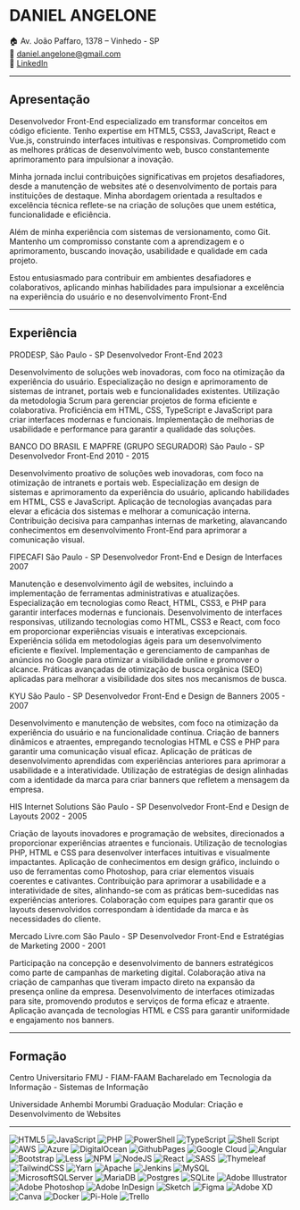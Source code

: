 # DANIEL ANGELONE

🏠 Av. João Paffaro, 1378 – Vinhedo - SP  
📧 daniel.angelone@gmail.com  
💼 [LinkedIn](https://www.linkedin.com/in/danielangelone/)

---

## Apresentação

Desenvolvedor Front-End especializado em transformar conceitos em código eficiente. Tenho expertise em HTML5, CSS3, JavaScript, React e Vue.js, construindo interfaces intuitivas e responsivas. Comprometido com as melhores práticas de desenvolvimento web, busco constantemente aprimoramento para impulsionar a inovação.

Minha jornada inclui contribuições significativas em projetos desafiadores, desde a manutenção de websites até o desenvolvimento de portais para instituições de destaque. Minha abordagem orientada a resultados e excelência técnica reflete-se na criação de soluções que unem estética, funcionalidade e eficiência.

Além de minha experiência com sistemas de versionamento, como Git. Mantenho um compromisso constante com a aprendizagem e o aprimoramento, buscando inovação, usabilidade e qualidade em cada projeto.

Estou entusiasmado para contribuir em ambientes desafiadores e colaborativos, aplicando minhas habilidades para impulsionar a excelência na experiência do usuário e no desenvolvimento Front-End

---

## Experiência

PRODESP, São Paulo - SP
Desenvolvedor Front-End
2023

Desenvolvimento de soluções web inovadoras, com foco na otimização da experiência do usuário.
Especialização no design e aprimoramento de sistemas de intranet, portais web e funcionalidades existentes.
Utilização da metodologia Scrum para gerenciar projetos de forma eficiente e colaborativa.
Proficiência em HTML, CSS, TypeScript e JavaScript para criar interfaces modernas e funcionais.
Implementação de melhorias de usabilidade e performance para garantir a qualidade das soluções.

BANCO DO BRASIL E MAPFRE (GRUPO SEGURADOR)
São Paulo - SP
Desenvolvedor Front-End
2010 - 2015

Desenvolvimento proativo de soluções web inovadoras, com foco na otimização de intranets e portais web.
Especialização em design de sistemas e aprimoramento da experiência do usuário, aplicando habilidades em HTML, CSS e JavaScript.
Aplicação de tecnologias avançadas para elevar a eficácia dos sistemas e melhorar a comunicação interna.
Contribuição decisiva para campanhas internas de marketing, alavancando conhecimentos em desenvolvimento Front-End para aprimorar a comunicação visual.

FIPECAFI
São Paulo - SP
Desenvolvedor Front-End e Design de Interfaces
2007

Manutenção e desenvolvimento ágil de websites, incluindo a implementação de ferramentas administrativas e atualizações. Especialização em tecnologias como React, HTML, CSS3, e PHP para garantir interfaces modernas e funcionais.
Desenvolvimento de interfaces responsivas, utilizando tecnologias como HTML, CSS3 e React, com foco em proporcionar experiências visuais e interativas excepcionais.
Experiência sólida em metodologias ágeis para um desenvolvimento eficiente e flexível.
Implementação e gerenciamento de campanhas de anúncios no Google para otimizar a visibilidade online e promover o alcance.
Práticas avançadas de otimização de busca orgânica (SEO) aplicadas para melhorar a visibilidade dos sites nos mecanismos de busca.

KYU
São Paulo - SP
Desenvolvedor Front-End e Design de Banners
2005 - 2007

Desenvolvimento e manutenção de websites, com foco na otimização da experiência do usuário e na funcionalidade contínua.
Criação de banners dinâmicos e atraentes, empregando tecnologias HTML e CSS e PHP para garantir uma comunicação visual eficaz.
Aplicação de práticas de desenvolvimento aprendidas com experiências anteriores para aprimorar a usabilidade e a interatividade.
Utilização de estratégias de design alinhadas com a identidade da marca para criar banners que refletem a mensagem da empresa.

HIS Internet Solutions
São Paulo - SP
Desenvolvedor Front-End e Design de Layouts
2002 - 2005

Criação de layouts inovadores e programação de websites, direcionados a proporcionar experiências atraentes e funcionais.
Utilização de tecnologias PHP, HTML e CSS para desenvolver interfaces intuitivas e visualmente impactantes.
Aplicação de conhecimentos em design gráfico, incluindo o uso de ferramentas como Photoshop, para criar elementos visuais coerentes e cativantes.
Contribuição para aprimorar a usabilidade e a interatividade de sites, alinhando-se com as práticas bem-sucedidas nas experiências anteriores.
Colaboração com equipes para garantir que os layouts desenvolvidos correspondam à identidade da marca e às necessidades do cliente.

Mercado Livre.com
São Paulo - SP
Desenvolvedor Front-End e Estratégias de Marketing
2000 - 2001

Participação na concepção e desenvolvimento de banners estratégicos como parte de campanhas de marketing digital.
Colaboração ativa na criação de campanhas que tiveram impacto direto na expansão da presença online da empresa.
Desenvolvimento de interfaces otimizadas para site, promovendo produtos e serviços de forma eficaz e atraente.
Aplicação avançada de tecnologias HTML e CSS para garantir uniformidade e engajamento nos banners.

---

## Formação

Centro Universitario FMU - FIAM-FAAM
Bacharelado em Tecnologia da Informação - Sistemas de Informação

Universidade Anhembi Morumbi
Graduação Modular: Criação e Desenvolvimento de Websites

---


![HTML5](https://img.shields.io/badge/html5-%23E34F26.svg?style=for-the-badge&logo=html5&logoColor=white) ![JavaScript](https://img.shields.io/badge/javascript-%23323330.svg?style=for-the-badge&logo=javascript&logoColor=%23F7DF1E) ![PHP](https://img.shields.io/badge/php-%23777BB4.svg?style=for-the-badge&logo=php&logoColor=white) ![PowerShell](https://img.shields.io/badge/PowerShell-%235391FE.svg?style=for-the-badge&logo=powershell&logoColor=white) ![TypeScript](https://img.shields.io/badge/typescript-%23007ACC.svg?style=for-the-badge&logo=typescript&logoColor=white) ![Shell Script](https://img.shields.io/badge/shell_script-%23121011.svg?style=for-the-badge&logo=gnu-bash&logoColor=white) ![AWS](https://img.shields.io/badge/AWS-%23FF9900.svg?style=for-the-badge&logo=amazon-aws&logoColor=white) ![Azure](https://img.shields.io/badge/azure-%230072C6.svg?style=for-the-badge&logo=microsoftazure&logoColor=white) ![DigitalOcean](https://img.shields.io/badge/DigitalOcean-%230167ff.svg?style=for-the-badge&logo=digitalOcean&logoColor=white) ![GithubPages](https://img.shields.io/badge/github%20pages-121013?style=for-the-badge&logo=github&logoColor=white) ![Google Cloud](https://img.shields.io/badge/GoogleCloud-%234285F4.svg?style=for-the-badge&logo=google-cloud&logoColor=white) ![Angular](https://img.shields.io/badge/angular-%23DD0031.svg?style=for-the-badge&logo=angular&logoColor=white) ![Bootstrap](https://img.shields.io/badge/bootstrap-%238511FA.svg?style=for-the-badge&logo=bootstrap&logoColor=white) ![Less](https://img.shields.io/badge/less-2B4C80?style=for-the-badge&logo=less&logoColor=white) ![NPM](https://img.shields.io/badge/NPM-%23CB3837.svg?style=for-the-badge&logo=npm&logoColor=white) ![NodeJS](https://img.shields.io/badge/node.js-6DA55F?style=for-the-badge&logo=node.js&logoColor=white) ![React](https://img.shields.io/badge/react-%2320232a.svg?style=for-the-badge&logo=react&logoColor=%2361DAFB) ![SASS](https://img.shields.io/badge/SASS-hotpink.svg?style=for-the-badge&logo=SASS&logoColor=white) ![Thymeleaf](https://img.shields.io/badge/Thymeleaf-%23005C0F.svg?style=for-the-badge&logo=Thymeleaf&logoColor=white) ![TailwindCSS](https://img.shields.io/badge/tailwindcss-%2338B2AC.svg?style=for-the-badge&logo=tailwind-css&logoColor=white) ![Yarn](https://img.shields.io/badge/yarn-%232C8EBB.svg?style=for-the-badge&logo=yarn&logoColor=white) ![Apache](https://img.shields.io/badge/apache-%23D42029.svg?style=for-the-badge&logo=apache&logoColor=white) ![Jenkins](https://img.shields.io/badge/jenkins-%232C5263.svg?style=for-the-badge&logo=jenkins&logoColor=white) ![MySQL](https://img.shields.io/badge/mysql-%2300000f.svg?style=for-the-badge&logo=mysql&logoColor=white) ![MicrosoftSQLServer](https://img.shields.io/badge/Microsoft%20SQL%20Server-CC2927?style=for-the-badge&logo=microsoft%20sql%20server&logoColor=white) ![MariaDB](https://img.shields.io/badge/MariaDB-003545?style=for-the-badge&logo=mariadb&logoColor=white) ![Postgres](https://img.shields.io/badge/postgres-%23316192.svg?style=for-the-badge&logo=postgresql&logoColor=white) ![SQLite](https://img.shields.io/badge/sqlite-%2307405e.svg?style=for-the-badge&logo=sqlite&logoColor=white) ![Adobe Illustrator](https://img.shields.io/badge/adobe%20illustrator-%23FF9A00.svg?style=for-the-badge&logo=adobe%20illustrator&logoColor=white) ![Adobe Photoshop](https://img.shields.io/badge/adobe%20photoshop-%2331A8FF.svg?style=for-the-badge&logo=adobe%20photoshop&logoColor=white) ![Adobe InDesign](https://img.shields.io/badge/Adobe%20InDesign-49021F?style=for-the-badge&logo=adobeindesign&logoColor=FF3366) ![Sketch](https://img.shields.io/badge/Sketch-FFB387?style=for-the-badge&logo=sketch&logoColor=black) ![Figma](https://img.shields.io/badge/figma-%23F24E1E.svg?style=for-the-badge&logo=figma&logoColor=white) ![Adobe XD](https://img.shields.io/badge/Adobe%20XD-470137?style=for-the-badge&logo=Adobe%20XD&logoColor=#FF61F6) ![Canva](https://img.shields.io/badge/Canva-%2300C4CC.svg?style=for-the-badge&logo=Canva&logoColor=white) ![Docker](https://img.shields.io/badge/docker-%230db7ed.svg?style=for-the-badge&logo=docker&logoColor=white) ![Pi-Hole](https://img.shields.io/badge/pihole-%2396060C.svg?style=for-the-badge&logo=pi-hole&logoColor=white) ![Trello](https://img.shields.io/badge/Trello-%23026AA7.svg?style=for-the-badge&logo=Trello&logoColor=white)
